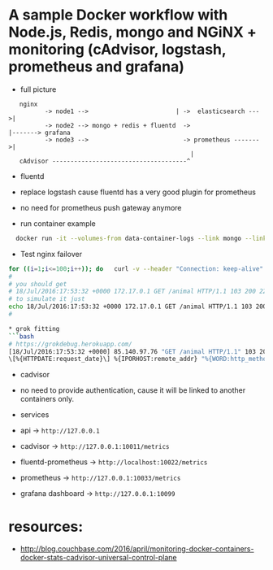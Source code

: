 # A sample Docker workflow with Node.js, Redis, mongo and NGiNX + monitoring (cAdvisor, logstash, prometheus and grafana)

* full picture
```
   nginx
          -> node1 -->                        | ->  elasticsearch --->|
          -> node2 --> mongo + redis + fluentd  ->                    |-------> grafana
          -> node3 -->                          -> prometheus ------->|
                                                  |
   cAdvisor -------------------------------------^
```

* fluentd
 * replace logstash cause fluentd has a very good plugin for prometheus
 * no need for prometheus push gateway anymore

* run container example
```bash
  docker run -it --volumes-from data-container-logs --link mongo --link redis dockermonitoring_node1 /bin/bash
```

* Test nginx failover
```bash
for ((i=1;i<=100;i++)); do   curl -v --header "Connection: keep-alive" "127.0.0.1/animal"; done
#
# you should get
# 18/Jul/2016:17:53:32 +0000 172.17.0.1 GET /animal HTTP/1.1 103 200 229 2 - "curl/7.43.0" "172.17.0.11:8080, 172.17.0.9:8080" "502, 200" "0.000, 0.001" "0, 2" "0.069" "0.065, 0.004" "0.065, 0.004" 1.10.1
# to simulate it just
echo 18/Jul/2016:17:53:32 +0000 172.17.0.1 GET /animal HTTP/1.1 103 200 229 2 - \"curl/7.43.0\" \"172.17.0.11:8080, 172.17.0.9:8080\" \"502, 200\" \"0.000, 0.001\" \"0, 2\" \"0.069\" \"0.065, 0.004\" \"0.065, 0.004\" 1.10.1 >> /var/log/nginx/access-node-app.log
#

* grok fitting
```bash
# https://grokdebug.herokuapp.com/
[18/Jul/2016:17:53:32 +0000] 85.140.97.76 "GET /animal HTTP/1.1" 103 200 229 2 - "curl/7.43.0" [172.17.0.11:8080, 172.17.0.9:8080] [502, 200] [0.000, 0.001] [0, 2] 0.069 [0.065, 0.004] [0.065, 0.004] 1.10.1
\[%{HTTPDATE:request_date}\] %{IPORHOST:remote_addr} "%{WORD:http_method} %{URIPATHPARAM:request_url} HTTP/%{NUMBER:http_version}" %{NUMBER:request_length} %{INT:status} %{INT:bytes_sent} %{INT:body_bytes_sent} %{NOTSPACE:http_referer} %{QS:agent} %{MY_QS:upstream_addr} %{MY_QS:upstream_status} %{MY_QS:upstream_connect_time} %{MY_QS:upstream_response_length} %{BASE10NUM:request_time} %{MY_QS:upstream_response_time} %{MY_QS:upstream_header_time} %{VERSION:nginx_version}

```

* cadvisor
 * no need to provide authentication, cause it will be linked to another containers only.


* services
 * api -> `http://127.0.0.1`
 * cadvisor -> `http://127.0.0.1:10011/metrics`
 * fluentd-prometheus -> `http://localhost:10022/metrics`
 * prometheus -> `http://127.0.0.1:10033/metrics`
 * grafana dashboard -> `http://127.0.0.1:10099`

# resources:
 * http://blog.couchbase.com/2016/april/monitoring-docker-containers-docker-stats-cadvisor-universal-control-plane
